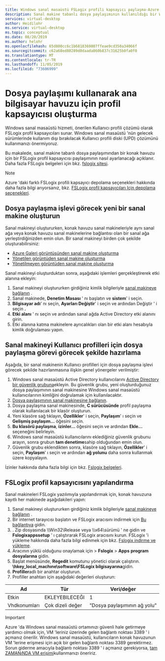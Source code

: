 ```yaml
---
title: Windows sanal masaüstü FSLogix profili kapsayıcı paylaşma-Azure
description: Sanal makine tabanlı dosya paylaşımının kullanıldığı bir Windows sanal masaüstü konak havuzu için FSLogix profil kapsayıcısını ayarlama.
services: virtual-desktop
author: Heidilohr
ms.service: virtual-desktop
ms.topic: conceptual
ms.date: 08/20/2019
ms.author: helohr
ms.openlocfilehash: 65d800cc6c1b6818369807ffeae9cd350a34066f
ms.sourcegitcommit: c62a68ed80289d0daada860b837c31625b0fa0f0
ms.translationtype: MT
ms.contentlocale: tr-TR
ms.lasthandoff: 11/05/2019
ms.locfileid: "73606999"
---
```

# <a name="create-a-profile-container-for-a-host-pool-using-a-file-share"></a>Dosya paylaşımı kullanarak ana bilgisayar havuzu için profil kapsayıcısı oluşturma

Windows sanal masaüstü hizmeti, önerilen Kullanıcı profili çözümü olarak FSLogix profil kapsayıcıları sunar. Windows sanal masaüstü 'nün gelecek sürümlerinde kullanım dışı bırakılacak Kullanıcı profili diski (UPD) çözümünü kullanmanızı önermiyoruz.

Bu makalede, sanal makine tabanlı dosya paylaşımından bir konak havuzu için bir FSLogix profil kapsayıcısı paylaşımının nasıl ayarlanacağı açıklanır. Daha fazla FSLogix belgeleri için bkz. [fslogix sitesi](https://docs.fslogix.com/).

>[!NOTE]
>Azure 'daki farklı FSLogix profili kapsayıcı depolama seçenekleri hakkında daha fazla bilgi arıyorsanız, bkz. [FSLogix profil kapsayıcıları Için depolama seçenekleri](store-fslogix-profile.md).

## <a name="create-a-new-virtual-machine-that-will-act-as-a-file-share"></a>Dosya paylaşma işlevi görecek yeni bir sanal makine oluşturun

Sanal makineyi oluştururken, konak havuzu sanal makineleriyle aynı sanal ağa veya konak havuzu sanal makinelerine bağlantısı olan bir sanal ağa yerleştirdiğinizden emin olun. Bir sanal makineyi birden çok şekilde oluşturabilirsiniz:

- [Azure Galeri görüntüsünden sanal makine oluşturma](https://docs.microsoft.com/azure/virtual-machines/windows/quick-create-portal#create-virtual-machine)
- [Yönetilen görüntüden sanal makine oluşturma](https://docs.microsoft.com/azure/virtual-machines/windows/create-vm-generalized-managed)
- [Yönetilmeyen görüntüden sanal makine oluşturma](https://github.com/Azure/azure-quickstart-templates/tree/master/101-vm-from-user-image)

Sanal makineyi oluşturduktan sonra, aşağıdaki işlemleri gerçekleştirerek etki alanına ekleyin:

1. Sanal makineyi oluştururken girdiğiniz kimlik bilgileriyle [sanal makineye bağlanın](https://docs.microsoft.com/azure/virtual-machines/windows/quick-create-portal#connect-to-virtual-machine) .
2. Sanal makinede, **Denetim Masası** ' nı başlatın ve **sistem**' i seçin.
3. **Bilgisayar adı**' nı seçin, **Ayarları Değiştir**' i seçin ve ardından Değiştir ' i seçin **.**
4. **Etki alanı** ' nı seçin ve ardından sanal ağda Active Directory etki alanını girin.
5. Etki alanına katma makinelere ayrıcalıkları olan bir etki alanı hesabıyla kimlik doğrulaması yapın.

## <a name="prepare-the-virtual-machine-to-act-as-a-file-share-for-user-profiles"></a>Sanal makineyi Kullanıcı profilleri için dosya paylaşma görevi görecek şekilde hazırlama

Aşağıda, bir sanal makinenin Kullanıcı profilleri için dosya paylaşma işlevi görecek şekilde hazırlanmasına ilişkin genel yönergeler verilmiştir:

1. Windows sanal masaüstü Active Directory kullanıcılarını [Active Directory bir güvenlik grubuna](https://docs.microsoft.com/windows/security/identity-protection/access-control/active-directory-security-groups)ekleyin. Bu güvenlik grubu, yeni oluşturduğunuz dosya paylaşımının sanal makinesine Windows sanal masaüstü kullanıcılarının kimliğini doğrulamak için kullanılacaktır.
2. [Dosya paylaşımının sanal makinesine bağlanın](https://docs.microsoft.com/azure/virtual-machines/windows/quick-create-portal#connect-to-virtual-machine).
3. Dosya paylaşma sanal makinesinde, **C sürücüsünde** profil paylaşma olarak kullanılacak bir klasör oluşturun.
4. Yeni klasöre sağ tıklayın, **Özellikler**' i seçin, **Paylaşım**' ı seçin ve **Gelişmiş paylaşım...** öğesini seçin.
5. **Bu klasörü paylaşma**, **izinler...** öğesini seçin ve ardından **Ekle...** seçeneğini belirleyin.
6. Windows sanal masaüstü kullanıcılarını eklediğiniz güvenlik grubunu arayın, sonra grubun **tam denetime**sahip olduğundan emin olun.
7. Güvenlik grubu eklendikten sonra, klasöre sağ tıklayın, **Özellikler**' i seçin, **Paylaşım**' ı seçin ve ardından **ağ yolunu** daha sonra kullanmak üzere kopyalayın.

İzinler hakkında daha fazla bilgi için bkz. [Fslogix belgeleri](https://docs.microsoft.com/fslogix/fslogix-storage-config-ht).

## <a name="configure-the-fslogix-profile-container"></a>FSLogix profil kapsayıcısını yapılandırma

Sanal makineleri FSLogix yazılımıyla yapılandırmak için, konak havuzuna kayıtlı her makinede aşağıdakileri yapın:

1. Sanal makineyi oluştururken girdiğiniz kimlik bilgileriyle [sanal makineye bağlanın](https://docs.microsoft.com/azure/virtual-machines/windows/quick-create-portal#connect-to-virtual-machine) .
2. Bir internet tarayıcısı başlatın ve FSLogix aracısını indirmek için [Bu bağlantıya](https://go.microsoft.com/fwlink/?linkid=2084562) gidin.
3. . Zip dosyasında \\\\Win32\\Release veya \\\\x64\\sürümü ' ne gidin ve **Fslogixappssetup** ' ı çalıştırarak FSLogix aracısını kurun.  FSLogix 'i yükleme hakkında daha fazla bilgi edinmek için bkz. [Fslogix indirme ve yükleme](https://docs.microsoft.com/fslogix/install-ht).
4. Aracının yüklü olduğunu onaylamak için > **Fslogix** > **Apps** **program dosyalarına** gidin.
5. Başlat menüsünde, **Regedit** komutunu yönetici olarak çalıştırın. **\\hkey_local_machıne\\software\\FSLogix bilgisayarına**gidin.
6. **Profiller**adlı bir anahtar oluşturun.
7. Profiller anahtarı için aşağıdaki değerleri oluşturun:

| Ad                | Tür               | Veri/değer                        |
|---------------------|--------------------|-----------------------------------|
| Etkin             | EKLEYEBILECEĞI              | 1                                 |
| Vhdkonumları        | Çok dizeli değer | "Dosya paylaşımının ağ yolu"     |

>[!IMPORTANT]
>Azure 'da Windows sanal masaüstü ortamınızı güvenli hale getirmeye yardımcı olmak için, VM 'leriniz üzerinde gelen bağlantı noktası 3389 ' i açmanız önerilir. Windows sanal masaüstü, kullanıcıların konak havuzunun VM 'lerine erişmesi için açık bir gelen bağlantı noktası 3389 gerektirmez. Sorun giderme amacıyla bağlantı noktası 3389 ' i açmanız gerekiyorsa, [tam ZAMANıNDA VM erişimi](../security-center/security-center-just-in-time.md)kullanmanızı öneririz.
